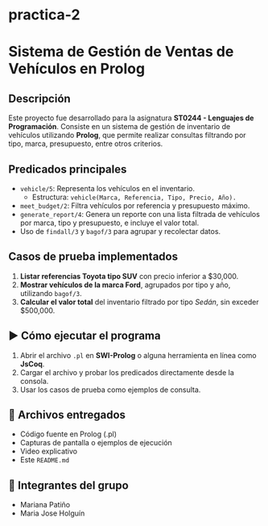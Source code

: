 # practica-2

#  Sistema de Gestión de Ventas de Vehículos en Prolog

##  Descripción
Este proyecto fue desarrollado para la asignatura **ST0244 - Lenguajes de Programación**. Consiste en un sistema de gestión de inventario de vehículos utilizando **Prolog**, que permite realizar consultas filtrando por tipo, marca, presupuesto, entre otros criterios.

##  Predicados principales

- `vehicle/5`: Representa los vehículos en el inventario.
  - Estructura: `vehicle(Marca, Referencia, Tipo, Precio, Año).`
- `meet_budget/2`: Filtra vehículos por referencia y presupuesto máximo.
- `generate_report/4`: Genera un reporte con una lista filtrada de vehículos por marca, tipo y presupuesto, e incluye el valor total.
- Uso de `findall/3` y `bagof/3` para agrupar y recolectar datos.

##  Casos de prueba implementados

1. **Listar referencias Toyota tipo SUV** con precio inferior a $30,000.
2. **Mostrar vehículos de la marca Ford**, agrupados por tipo y año, utilizando `bagof/3`.
3. **Calcular el valor total** del inventario filtrado por tipo *Sedán*, sin exceder $500,000.

## ▶ Cómo ejecutar el programa

1. Abrir el archivo `.pl` en **SWI-Prolog** o alguna herramienta en línea como **JsCoq**.
2. Cargar el archivo y probar los predicados directamente desde la consola.
3. Usar los casos de prueba como ejemplos de consulta.

## 📂 Archivos entregados

- Código fuente en Prolog (.pl)
- Capturas de pantalla o ejemplos de ejecución
- Video explicativo
- Este `README.md`

## 👥 Integrantes del grupo

- Mariana Patiño
- Maria Jose Holguín
